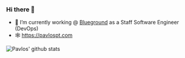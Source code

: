 ### Hi there 👋

- 🔭 I’m currently working @ [Blueground](https://www.theblueground.com) as a Staff Software Engineer (DevOps)
- 🕸️ https://pavlospt.com


![Pavlos' github stats](https://github-readme-stats.vercel.app/api?username=pavlospt&count_private=true)

